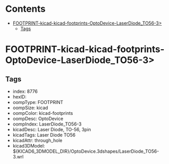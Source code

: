 



Contents
========

* [FOOTPRINT-kicad-kicad-footprints-OptoDevice-LaserDiode_TO56-3>](#footprint-kicad-kicad-footprints-optodevice-laserdiode_to56-3)
	* [Tags](#tags)

# FOOTPRINT-kicad-kicad-footprints-OptoDevice-LaserDiode_TO56-3>

## Tags

- index: 8776
- hexID: 
- oompType: FOOTPRINT
- oompSize: kicad
- oompColor: kicad-footprints
- oompDesc: OptoDevice
- oompIndex: LaserDiode_TO56-3
- kicadDesc: Laser Diode, TO-56, 3pin
- kicadTags: Laser Diode TO56
- kicadAttr: through_hole
- kicad3DModel: ${KICAD6_3DMODEL_DIR}/OptoDevice.3dshapes/LaserDiode_TO56-3.wrl
